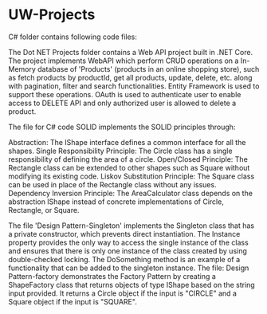 # UW-Projects

C# folder contains following code files:

The Dot NET Projects folder contains a Web API project built in .NET Core. The project implements WebAPI which perform CRUD operations on a In-Memory database of 'Products' (products in an online shopping store), such as fetch products by productId, get all products, update, delete, etc. along with pagination, filter and search functionalities. Entity Framework is used to support these operations. OAuth is used to authenticate user to enable access to DELETE API and only authorized user is allowed to delete a product.


The file for C# code SOLID implements the SOLID principles through:

Abstraction: The IShape interface defines a common interface for all the shapes.
Single Responsibility Principle: The Circle class has a single responsibility of defining the area of a circle.
Open/Closed Principle: The Rectangle class can be extended to other shapes such as Square without modifying its existing code.
Liskov Substitution Principle: The Square class can be used in place of the Rectangle class without any issues.
Dependency Inversion Principle: The AreaCalculator class depends on the abstraction IShape instead of concrete implementations of Circle, Rectangle, or Square.

The file 'Design Pattern-Singleton' implements the Singleton class that has a private constructor, which prevents direct instantiation. The Instance property provides the only way to access the single instance of the class and ensures that there is only one instance of the class created by using double-checked locking. The DoSomething method is an example of a functionality that can be added to the singleton instance.
The file: Design Pattern-factory demonstrates the Factory Pattern by creating a ShapeFactory class that returns objects of type IShape based on the string input provided. It returns a Circle object if the input is "CIRCLE" and a Square object if the input is "SQUARE".
